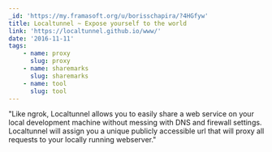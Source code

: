 ```yaml
---
_id: 'https://my.framasoft.org/u/borisschapira/?4HGfyw'
title: Localtunnel ~ Expose yourself to the world
link: 'https://localtunnel.github.io/www/'
date: '2016-11-11'
tags:
    - name: proxy
      slug: proxy
    - name: sharemarks
      slug: sharemarks
    - name: tool
      slug: tool
---
```


<div class="markdown"><p>&quot;Like ngrok, Localtunnel allows you to easily share a web service on your local development machine without messing with DNS and firewall settings. Localtunnel will assign you a unique publicly accessible url that will proxy all requests to your locally running webserver.&quot;
</p></div>
